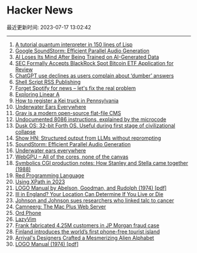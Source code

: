 # Hacker News

最近更新时间: 2023-07-17 13:02:42

--- 
1. [A tutorial quantum interpreter in 150 lines of Lisp](https://www.stylewarning.com/posts/quantum-interpreter/) 
2. [Google SoundStorm: Efficient Parallel Audio Generation](https://google-research.github.io/seanet/soundstorm/examples/) 
3. [AI Loses Its Mind After Being Trained on AI-Generated Data](https://promptideas.io/ai-loses-its-mind-after-being-trained-on-ai-generated-data/) 
4. [SEC Formally Accepts BlackRock Spot Bitcoin ETF Application for Review](https://decrypt.co/148752/sec-blackrock-spot-bitcoin-etf-application) 
5. [ChatGPT use declines as users complain about ‘dumber’ answers](https://www.techradar.com/computing/artificial-intelligence/chatgpt-use-declines-as-users-complain-about-dumber-answers-and-the-reason-might-be-ais-biggest-threat-for-the-future) 
6. [Shell Script RSS Publishing](https://shinobi.bt.ht/) 
7. [Forget Spotify for news – let's fix the real problem](https://baekdal.com/monetization/forget-spotify-for-news-lets-fix-the-real-problem/) 
8. [Exploring Linear A](https://lineara.xyz/) 
9. [How to register a Kei truck in Pennsylvania](https://danwilkerson.com/posts/2023-05-30-how-to-register-a-kei-truck-in-pa) 
10. [Underwater Ears Everywhere](https://computer.rip/2023-07-15-underwater-ears-everywhere.html) 
11. [Grav is a modern open-source flat-file CMS](https://getgrav.org/) 
12. [Undocumented 8086 instructions, explained by the microcode](https://www.righto.com/2023/07/undocumented-8086-instructions.html) 
13. [Dusk OS: 32-bit Forth OS. Useful during first stage of civilizational collapse](https://duskos.org/) 
14. [Show HN: Structured output from LLMs without reprompting](https://automorphic.ai/playground) 
15. [SoundStorm: Efficient Parallel Audio Generation](https://google-research.github.io/seanet/soundstorm/examples/) 
16. [Underwater ears everywhere](https://computer.rip/2023-07-15-underwater-ears-everywhere.html) 
17. [WebGPU – All of the cores, none of the canvas](https://surma.dev/things/webgpu/) 
18. [Symbolics CGI production notes: How Stanley and Stella came together (1988)](https://archive.org/details/how-stanley-and-stella-came-together-sgd-s-news-march-1988) 
19. [Red Programming Language](https://www.red-lang.org/p/about.html) 
20. [Using XPath in 2023](https://denizaksimsek.com/2023/xpath/) 
21. [LOGO Manual by Abelson, Goodman, and Rudolph (1974) [pdf]](https://dspace.mit.edu/bitstream/handle/1721.1/6226/AIM-313.pdf) 
22. [Ill in England? Your Location Can Determine If You Live or Die](https://www.bloomberg.com/graphics/2023-nhs-missing-targets-on-75th-anniversary/) 
23. [Johnson and Johnson sues researchers who linked talc to cancer](https://www.reuters.com/legal/litigation/johnson-johnson-sues-researchers-who-linked-talc-cancer-2023-07-13/) 
24. [Camneerg: The Mac Plus Web Server](https://www.spacerogue.net/Camneerg/) 
25. [Ord Phone](https://ordphone.com) 
26. [LazyVim](https://www.lazyvim.org/) 
27. [Frank fabricated 4.25M customers in JP Morgan fraud case](https://www.nbcnews.com/news/crime-courts/second-frank-financial-aid-executive-charged-jpmorgan-fraud-case-rcna94564) 
28. [Finland introduces the world’s first phone-free tourist island](https://www.independent.co.uk/travel/news-and-advice/finland-phone-mobile-free-island-b2361499.html) 
29. [Arrival's Designers Crafted a Mesmerizing Alien Alphabet](https://www.wired.com/2016/11/arrivals-designers-crafted-mesmerizing-alien-alphabet/) 
30. [LOGO Manual (1974) [pdf]](https://dspace.mit.edu/bitstream/handle/1721.1/6226/AIM-313.pdf) 
